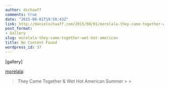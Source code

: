 ```yaml
---
author: dschaaff
comments: true
date: "2015-08-01T19:50:43Z"
link: http://danielschaaff.com/2015/08/01/morelala-they-came-together-wet-hot-american/
post_format:
- Gallery
slug: morelala-they-came-together-wet-hot-american
title: No Content Found
wordpress_id: 37
---
```


[gallery]


[morelala](http://morelala.tumblr.com/post/125564984044/they-came-together-wet-hot-american-summer):





<blockquote>They Came Together & Wet Hot American Summer
> 
> </blockquote>
